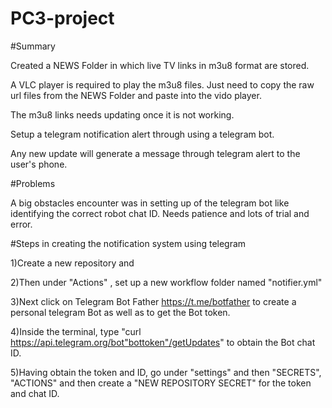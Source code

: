# PC3-project

#Summary

Created a NEWS Folder in which live TV links in m3u8 format are stored.

A VLC player is required to play the m3u8 files. Just need to copy the raw url files from the NEWS Folder and paste into the vido player.

The m3u8 links needs updating once it is not working.

Setup a telegram notification alert through using a telegram bot.

Any new update will generate a message through telegram alert to the user's phone.


#Problems

A big obstacles encounter was in setting up of the telegram bot like identifying the correct robot chat ID. Needs patience and lots of trial and error.


#Steps in creating the notification system using telegram

1)Create a new repository and 

2)Then under "Actions" , set up a new workflow folder named "notifier.yml" 

3)Next click on Telegram Bot Father https://t.me/botfather to create a personal telegram Bot as well as to get the Bot token.

4)Inside the terminal, type "curl https://api.telegram.org/bot"bottoken"/getUpdates" to obtain the Bot chat ID.

5)Having obtain the token and ID, go under "settings" and then "SECRETS", "ACTIONS" and then create a "NEW REPOSITORY SECRET" for the token and chat ID.



